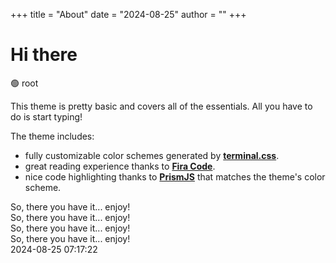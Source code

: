 +++
title = "About"
date = "2024-08-25"
author = ""
+++

# Hi there

🟢 root  

This theme is pretty basic and covers all of the essentials. All you have to do is start typing!

The theme includes:

- fully customizable color schemes generated by [**terminal.css**](https://panr.github.io/terminal-css/).
- great reading experience thanks to [**Fira Code**](https://github.com/tonsky/FiraCode).
- nice code highlighting thanks to [**PrismJS**](https://prismjs.com) that matches the theme's color scheme.

So, there you have it... enjoy!  
So, there you have it... enjoy!  
So, there you have it... enjoy!  
So, there you have it... enjoy!  
2024-08-25 07:17:22
